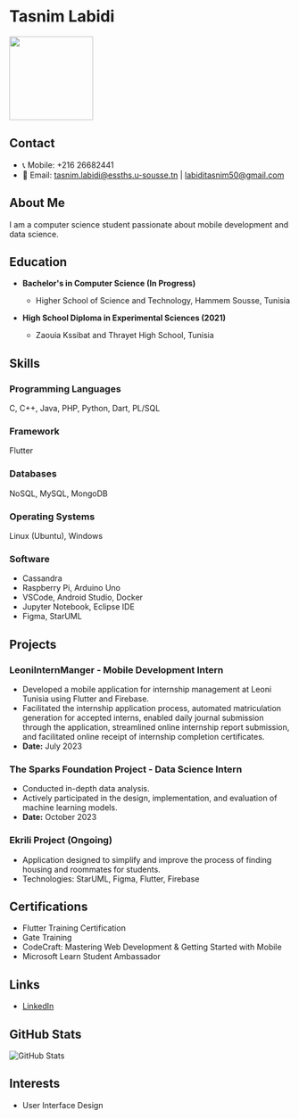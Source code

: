 # Tasnim Labidi

<img src="https://avatars.githubusercontent.com/u/106468677?s=400&u=c768f536056d8f08afa6f6158dd1d229ea79d5e6&v=4" width="150">

## Contact
- 📞 Mobile: +216 26682441
- 📧 Email: tasnim.labidi@essths.u-sousse.tn | labiditasnim50@gmail.com



## About Me
I am a computer science student passionate about mobile development and data science.

## Education
- **Bachelor's in Computer Science (In Progress)**
  - Higher School of Science and Technology, Hammem Sousse, Tunisia

- **High School Diploma in Experimental Sciences (2021)**
  - Zaouia Kssibat and Thrayet High School, Tunisia

## Skills
### Programming Languages
C, C++, Java, PHP, Python, Dart, PL/SQL

### Framework
Flutter

### Databases
NoSQL, MySQL, MongoDB

### Operating Systems
Linux (Ubuntu), Windows

### Software
- Cassandra
- Raspberry Pi, Arduino Uno
- VSCode, Android Studio, Docker
- Jupyter Notebook, Eclipse IDE
- Figma, StarUML

## Projects
### LeoniInternManger - Mobile Development Intern
- Developed a mobile application for internship management at Leoni Tunisia using Flutter and Firebase.
- Facilitated the internship application process, automated matriculation generation for accepted interns, enabled daily journal submission through the application, streamlined online internship report submission, and facilitated online receipt of internship completion certificates.
- **Date:** July 2023

### The Sparks Foundation Project - Data Science Intern
- Conducted in-depth data analysis.
- Actively participated in the design, implementation, and evaluation of machine learning models.
- **Date:** October 2023

### Ekrili Project (Ongoing)
- Application designed to simplify and improve the process of finding housing and roommates for students.
- Technologies: StarUML, Figma, Flutter, Firebase


## Certifications
- Flutter Training Certification
- Gate Training
- CodeCraft: Mastering Web Development & Getting Started with Mobile
- Microsoft Learn Student Ambassador

## Links
- [LinkedIn](https://www.linkedin.com/in/tasnimlabidi-59140a240/)

## GitHub Stats
![GitHub Stats](https://img.shields.io/github/commit-activity/m/taasniim/taasniim?style=flat-square)

## Interests
- User Interface Design


